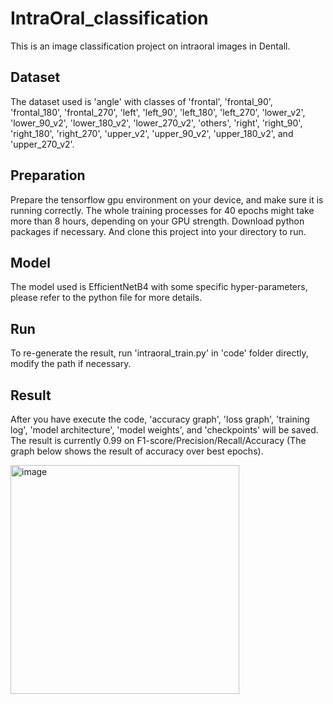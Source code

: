 # IntraOral_classification
This is an image classification project on intraoral images in Dentall.

## Dataset
The dataset used is 'angle' with classes of 'frontal', 'frontal_90', 'frontal_180', 'frontal_270', 'left', 'left_90', 'left_180', 'left_270', 'lower_v2', 'lower_90_v2', 'lower_180_v2', 'lower_270_v2', 'others', 'right', 'right_90', 'right_180', 'right_270', 'upper_v2', 'upper_90_v2', 'upper_180_v2', and 'upper_270_v2'.

## Preparation
Prepare the tensorflow gpu environment on your device, and make sure it is running correctly.
The whole training processes for 40 epochs might take more than 8 hours, depending on your GPU strength.
Download python packages if necessary.
And clone this project into your directory to run.

## Model 
The model used is EfficientNetB4 with some specific hyper-parameters, please refer to the python file for more details.

## Run
To re-generate the result, run 'intraoral_train.py' in 'code' folder directly, modify the path if necessary.

## Result
After you have execute the code, 'accuracy graph', 'loss graph', 'training log', 'model architecture', 'model weights', and 'checkpoints' will be saved.
The result is currently 0.99 on F1-score/Precision/Recall/Accuracy (The graph below shows the result of accuracy over best epochs).

<img width="366" alt="image" src="https://user-images.githubusercontent.com/57160523/191674959-f27c4795-53d8-4afa-a572-11a517e3a867.png">


